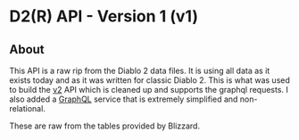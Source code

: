 # D2(R) API - Version 1 (v1)

## About

This API is a raw rip from the Diablo 2 data files. It is using all data as it exists today and as it was written for classic Diablo 2. This is what was used to build the [v2](/v2) API which is cleaned up and supports the graphql requests. I also added a [GraphQL](/api/v1/graphql) service that is extremely simplified and non-relational.
    
These are raw from the tables provided by Blizzard.
